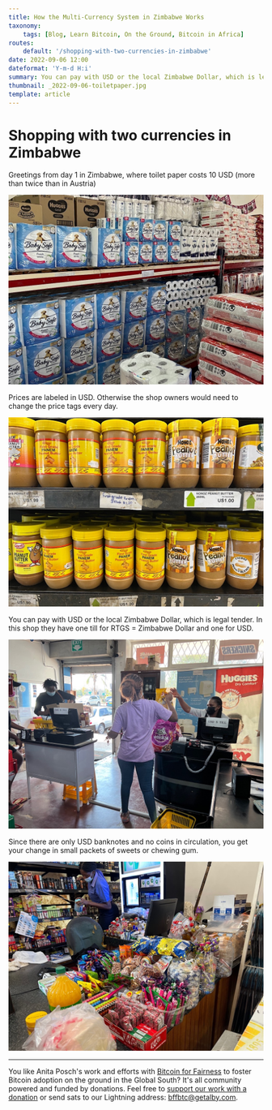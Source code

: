 ```yaml
---
title: How the Multi-Currency System in Zimbabwe Works
taxonomy:
    tags: [Blog, Learn Bitcoin, On the Ground, Bitcoin in Africa]
routes:
    default: '/shopping-with-two-currencies-in-zimbabwe'
date: 2022-09-06 12:00
dateformat: 'Y-m-d H:i'
summary: You can pay with USD or the local Zimbabwe Dollar, which is legal tender.
thumbnail: _2022-09-06-toiletpaper.jpg
template: article
---
```


# Shopping with two currencies in Zimbabwe

Greetings from day 1 in Zimbabwe, where toilet paper costs 10 USD (more than twice than in Austria) 

![](_2022-09-06-toiletpaper.jpg)

Prices are labeled in USD. Otherwise the shop owners would need to change the price tags every day.

![](_2022-09-06-price-usd.jpg)

You can pay with USD or the local Zimbabwe Dollar, which is legal tender. In this shop they have one till for RTGS = Zimbabwe Dollar and one for USD.

![](_2022-09-06-tills.jpg)

Since there are only USD banknotes and no coins in circulation, you get your change in small packets of sweets or chewing gum.

![](_2022-09-06-change.jpg)

---

You like Anita Posch's work and efforts with [Bitcoin for Fairness](https://bffbtc.org) to foster Bitcoin adoption on the ground in the Global South? It's all community powered and funded by donations. Feel free to [support our work with a donation](https://anita.link/donate) or send sats to our Lightning address: bffbtc@getalby.com.